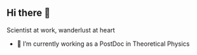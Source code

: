 ## Hi there 👋

<!--
**cwu137/cwu137** is a ✨ _special_ ✨ repository because its `README.md` (this file) appears on your GitHub profile.

Scientist at work, wanderlust at heart

- 🔭 I’m currently working as a PostDoc in Theoretical Physics
-->

Scientist at work, wanderlust at heart

- 🔭 I’m currently working as a PostDoc in Theoretical Physics
